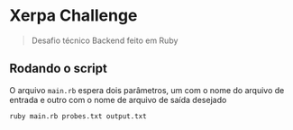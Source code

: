 # Xerpa Challenge

> Desafio técnico Backend feito em Ruby

## Rodando o script

O arquivo `main.rb` espera dois parâmetros, um com o nome do arquivo de entrada e outro com o nome de arquivo de saída desejado

```sh
ruby main.rb probes.txt output.txt
```
